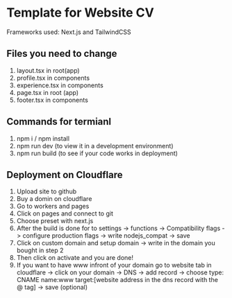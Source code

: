# Template for Website CV 
Frameworks used: Next.js and TailwindCSS

## Files you need to change

1. layout.tsx in root(app)
2. profile.tsx in components
3. experience.tsx in components
4. page.tsx in root (app)
5. footer.tsx in components

## Commands for termianl

1. npm i / npm install
2. npm run dev (to view it in a development environment)
3. npm run build (to see if your code works in deployment)

## Deployment on Cloudflare

1. Upload site to github
2. Buy a domin on cloudflare
3. Go to workers and pages
4. Click on pages and connect to git
5. Choose preset with next.js
6. After the build is done for to settings -> functions -> Compatibility flags -> configure production flags -> write nodejs_compat -> save
7. Click on custom domain and setup domain -> write in the domain you bought in step 2
8. Then click on activate and you are done!
9. If you want to have www infront of your domain go to website tab in cloudflare -> click on your domain -> DNS -> add record -> choose type: CNAME name:www target:[website address in the dns record with the @ tag] -> save (optional)
